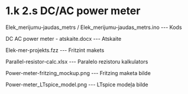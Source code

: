 # 1.k 2.s DC/AC power meter

Elek_merijumu-jaudas_metrs / Elek_merijumu-jaudas_metrs.ino --- Kods

DC AC power meter - atskaite.docx --- Atskaite

Elek-mer-projekts.fzz --- Fritzint makets

Parallel-resistor-calc.xlsx --- Paralelo rezistoru kalkulators

Power-meter-fritzing_mockup.png --- Fritzing maketa bilde

Power-meter_LTspice_model.png --- LTspice modeļa bilde
